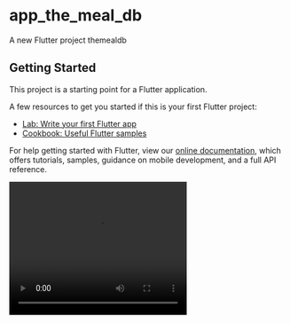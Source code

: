 # app_the_meal_db

A new Flutter project themealdb

## Getting Started

This project is a starting point for a Flutter application.

A few resources to get you started if this is your first Flutter project:

- [Lab: Write your first Flutter app](https://flutter.dev/docs/get-started/codelab)
- [Cookbook: Useful Flutter samples](https://flutter.dev/docs/cookbook)

For help getting started with Flutter, view our
[online documentation](https://flutter.dev/docs), which offers tutorials,
samples, guidance on mobile development, and a full API reference.


<video width="320" height="240" controls>
  <source src="https://github.com/kareem96/AppTheMealDB/blob/master/Screen%20Recording%202021-10-06%20at%2016.38.06.mov" type="video/mp4">
</video>

